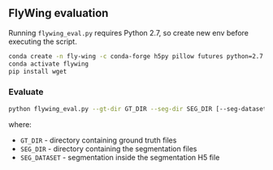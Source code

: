 ## FlyWing evaluation

Running `flywing_eval.py` requires Python 2.7, so create new env before executing the script.

```bash
conda create -n fly-wing -c conda-forge h5py pillow futures python=2.7
conda activate flywing
pip install wget
```

### Evaluate
```bash
python flywing_eval.py --gt-dir GT_DIR --seg-dir SEG_DIR [--seg-dataset SEG_DATASET]
```
where:
* `GT_DIR` - directory containing ground truth files
* `SEG_DIR` - directory containing the segmentation files
* `SEG_DATASET` - segmentation inside the segmentation H5 file